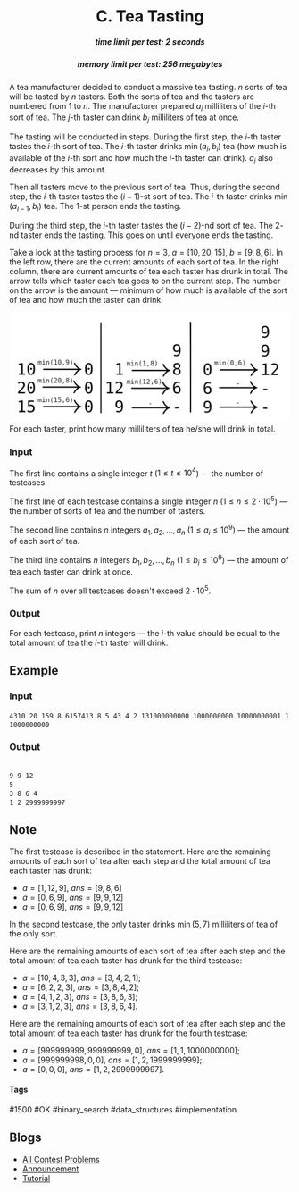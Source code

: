 <h1 style='text-align: center;'> C. Tea Tasting</h1>

<h5 style='text-align: center;'>time limit per test: 2 seconds</h5>
<h5 style='text-align: center;'>memory limit per test: 256 megabytes</h5>

A tea manufacturer decided to conduct a massive tea tasting. $n$ sorts of tea will be tasted by $n$ tasters. Both the sorts of tea and the tasters are numbered from $1$ to $n$. The manufacturer prepared $a_i$ milliliters of the $i$-th sort of tea. The $j$-th taster can drink $b_j$ milliliters of tea at once.

The tasting will be conducted in steps. During the first step, the $i$-th taster tastes the $i$-th sort of tea. The $i$-th taster drinks $\min(a_i, b_i)$ tea (how much is available of the $i$-th sort and how much the $i$-th taster can drink). $a_i$ also decreases by this amount.

Then all tasters move to the previous sort of tea. Thus, during the second step, the $i$-th taster tastes the $(i-1)$-st sort of tea. The $i$-th taster drinks $\min(a_{i-1}, b_i)$ tea. The $1$-st person ends the tasting.

During the third step, the $i$-th taster tastes the $(i-2)$-nd sort of tea. The $2$-nd taster ends the tasting. This goes on until everyone ends the tasting.

Take a look at the tasting process for $n = 3$, $a = [10, 20, 15]$, $b = [9, 8, 6]$. In the left row, there are the current amounts of each sort of tea. In the right column, there are current amounts of tea each taster has drunk in total. The arrow tells which taster each tea goes to on the current step. The number on the arrow is the amount — minimum of how much is available of the sort of tea and how much the taster can drink.

 ![](images/ae049ef8c331e6e42098d072fbe469235bcc5e95.png) For each taster, print how many milliliters of tea he/she will drink in total.

### Input

The first line contains a single integer $t$ ($1 \le t \le 10^4$) — the number of testcases.

The first line of each testcase contains a single integer $n$ ($1 \le n \le 2 \cdot 10^5$) — the number of sorts of tea and the number of tasters.

The second line contains $n$ integers $a_1, a_2, \dots, a_n$ ($1 \le a_i \le 10^9$) — the amount of each sort of tea.

The third line contains $n$ integers $b_1, b_2, \dots, b_n$ ($1 \le b_i \le 10^9$) — the amount of tea each taster can drink at once.

The sum of $n$ over all testcases doesn't exceed $2 \cdot 10^5$.

### Output

For each testcase, print $n$ integers — the $i$-th value should be equal to the total amount of tea the $i$-th taster will drink.

## Example

### Input


```text
4310 20 159 8 6157413 8 5 43 4 2 131000000000 1000000000 10000000001 1 1000000000
```
### Output

```text

9 9 12 
5 
3 8 6 4 
1 2 2999999997 

```
## Note

The first testcase is described in the statement. Here are the remaining amounts of each sort of tea after each step and the total amount of tea each taster has drunk: 

* $a = [1, 12, 9]$, $\mathit{ans} = [9, 8, 6]$
* $a = [0, 6, 9]$, $\mathit{ans} = [9, 9, 12]$
* $a = [0, 6, 9]$, $\mathit{ans} = [9, 9, 12]$

In the second testcase, the only taster drinks $\min(5, 7)$ milliliters of tea of the only sort.

Here are the remaining amounts of each sort of tea after each step and the total amount of tea each taster has drunk for the third testcase: 

* $a = [10, 4, 3, 3]$, $\mathit{ans} = [3, 4, 2, 1]$;
* $a = [6, 2, 2, 3]$, $\mathit{ans} = [3, 8, 4, 2]$;
* $a = [4, 1, 2, 3]$, $\mathit{ans} = [3, 8, 6, 3]$;
* $a = [3, 1, 2, 3]$, $\mathit{ans} = [3, 8, 6, 4]$.

Here are the remaining amounts of each sort of tea after each step and the total amount of tea each taster has drunk for the fourth testcase: 

* $a = [999999999, 999999999, 0]$, $\mathit{ans} = [1, 1, 1000000000]$;
* $a = [999999998, 0, 0]$, $\mathit{ans} = [1, 2, 1999999999]$;
* $a = [0, 0, 0]$, $\mathit{ans} = [1, 2, 2999999997]$.


#### Tags 

#1500 #OK #binary_search #data_structures #implementation 

## Blogs
- [All Contest Problems](../Educational_Codeforces_Round_143_(Rated_for_Div._2).md)
- [Announcement](../blogs/Announcement.md)
- [Tutorial](../blogs/Tutorial.md)
